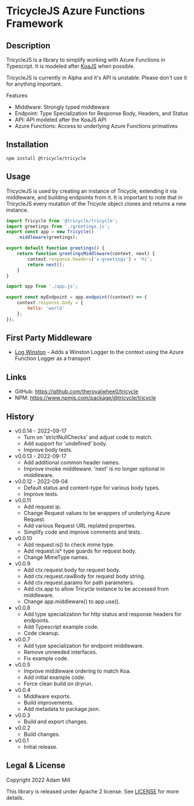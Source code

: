 # TricycleJS Azure Functions Framework

## Description
TricycleJS is a library to simplify working with Azure Functions in Typescript. It is modeled after [KoaJS](https://koajs.com/) when possible.

TricycleJS is currently in Alpha and it's API is unstable. Please don't use it for anything important.

Features
- Middlware: Strongly typed middleware
- Endpoint: Type Specialization for Response Body, Headers, and Status
- API: API modeled after the KoaJS API
- Azure Functions: Access to underlying Azure Functions primatives


## Installation
`npm install @tricycle/tricycle`


## Usage

TricycleJS is used by creating an instance of Tricycle, extending it via middleware, and building endpoints from it.
It is important to note that in TricycleJS every mutation of the Tricycle object clones and returns a new instance. 


```js {}[app.js]
import Tricycle from '@tricycle/tricycle';
import greetings from './greetings.js';
export const app = new Tricycle()
    .middleware(greetings);
```

```js {}[greetings.js]
export default function greetings() {
    return function greetingsMiddleware(context, next) {
        context.response.headers['x-greetings'] = 'hi';
        return next();
    }
}
```

```js {}[endpoint.js]
import app from './app.js';

export const myEndpoint = app.endpoint((context) => {
    context.response.body = {
        hello: 'world'
    };
});
```

## First Party Middleware
- [Log Winston](https://github.com/theroyalwhee0/tricycle-log-winston) - Adds a Winston Logger to the context using the Azure Function Logger as a transport


## Links
- GitHub: https://github.com/theroyalwhee0/tricycle
- NPM: https://www.npmjs.com/package/@tricycle/tricycle


## History
- v0.0.14 - 2022-09-17
    - Turn on 'strictNullChecks' and adjust code to match.
    - Add support for 'undefined' body.
    - Improve body tests.
- v0.0.13 - 2022-09-17
    - Add additional common header names.
    - Improve invoke middleware. 'next' is no longer optional in middleware.
- v0.0.12 - 2022-09-04
    - Default status and content-type for various body types.
    - Improve tests.
- v0.0.11
    - Add request ip.
    - Change Request values to be wrappers of underlying Azure Request.
    - Add various Request URL replated properties.
    - Simplify code and improve comments and tests.
- v0.0.10
    - Add request.is() to check mime type.
    - Add request.is* type guards for request body.
    - Change MimeType names.
- v0.0.9
    - Add ctx.request.body for request body.
    - Add ctx.request.rawBody for request body string.
    - Add ctx.request.params for path parameters.
    - Add ctx.app to allow Tricycle instance to be accessed from middleware.
    - Change app.middleware() to app.use().
- v0.0.8
    - Add type specialization for http status and response headers for endpoints.
    - Add Typescript example code.
    - Code cleanup.
- v0.0.7
    - Add type specialization for endpoint middleware.
    - Remove unneeded interfaces.
    - Fix example code.
- v0.0.5
    - Improve middleware ordering to match Koa.
    - Add initial example code.
    - Force clean build on dryrun.
- v0.0.4
    - Middlware exports.
    - Build improvements.
    - Add metadata to package.json.
- v0.0.3
    - Build and export changes.
- v0.0.2
    - Build changes.
- v0.0.1
    - Initial release.


## Legal & License
Copyright 2022 Adam Mill

This library is released under Apache 2 license. See [LICENSE](https://github.com/theroyalwhee0/tricycle/blob/master/LICENSE) for more details.
